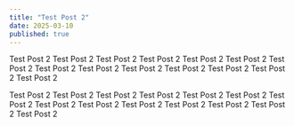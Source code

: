 ```yaml
---
title: "Test Post 2"
date: 2025-03-10
published: true
---
```


Test Post 2 Test Post 2 Test Post 2 Test Post 2 Test Post 2 Test Post 2 Test Post 2 Test Post 2 Test Post 2 Test Post 2 Test Post 2 Test Post 2 Test Post 2 Test Post 2 

Test Post 2 Test Post 2 Test Post 2 Test Post 2 Test Post 2 Test Post 2 Test Post 2 Test Post 2 Test Post 2 Test Post 2 Test Post 2 Test Post 2 Test Post 2 Test Post 2 
